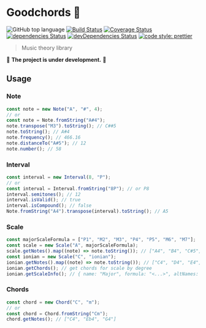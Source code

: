 # Goodchords :musical_note:

![GitHub top language](https://img.shields.io/github/languages/top/mrfrac/goodchords?branch=master)
[![Build Status](https://travis-ci.org/mrfrac/goodchords.svg?branch=master)](https://travis-ci.org/mrfrac/goodchords)
[![Coverage Status](https://coveralls.io/repos/github/mrfrac/goodchords/badge.svg?branch=master)](https://coveralls.io/github/mrfrac/goodchords?branch=master)
[![dependencies Status](https://david-dm.org/mrfrac/goodchords/master/status.svg)](https://david-dm.org/mrfrac/goodchords/master)
[![devDependencies Status](https://david-dm.org/mrfrac/goodchords/master/dev-status.svg)](https://david-dm.org/mrfrac/goodchords/master?type=dev)
[![code style: prettier](https://img.shields.io/badge/code_style-prettier-ff69b4.svg?style=flat-square)](https://github.com/prettier/prettier)

> Music theory library

:hammer: **The project is under development.** :hammer:

## Usage

### Note

```js
const note = new Note("A", "#", 4);
// or
const note = Note.fromString("A#4");
note.transpose("M3").toString(); // C##5
note.toString(); // A#4
note.frequency(); // 466.16
note.distanceTo("A#5"); // 12
note.number(); // 58
```

### Interval

```js
const interval = new Interval(8, "P");
// or
const interval = Interval.fromString("8P"); // or P8
interval.semitones(); // 12
interval.isValid(); // true
interval.isCompound(); // false
Note.fromString("A4").transpose(interval).toString(); // A5
```

### Scale

```js
const majorScaleFormula = ["P1", "M2", "M3", "P4", "P5", "M6", "M7"];
const scale = new Scale("A", majorScaleFormula);
scale.getNotes().map((note) => note.toString()); // ["A4", "B4", "C#5", "D5", "E5", "F#5", G#5",]
const ionian = new Scale("C", "ionian");
ionian.getNotes().map((note) => note.toString()); // ["C4", "D4", "E4", "F4", "G4", "A4", "B4", ]
ionian.getChords(); // get chords for scale by degree
ionian.getScaleInfo(); // { name: "Major", formula: "<...>", altNames: ["Bilaval theta", "Ethiopian (A raray)", "Ionian", "Mela Dhirasankarabharana (29)", ]}
```

### Chords

```js
const chord = new Chord("C", "m");
// or
const chord = Chord.fromString("Cm");
chord.getNotes(); // ["C4", "Eb4", "G4"]
```
